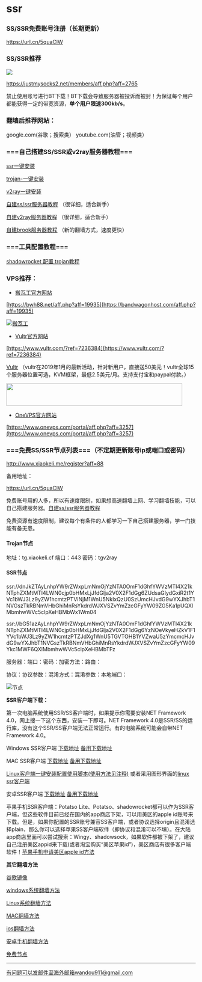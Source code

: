 # ssr

### SS/SSR免费账号注册（长期更新）

https://url.cn/5quaClW

### SS/SSR推荐

<a href="https://justmysocks.net/members/aff.php?aff=2765"><img src="https://doubibackup.com/bwgss-h.png"></a>

https://justmysocks2.net/members/aff.php?aff=2765


禁止使用账号进行BT下载！BT下载会导致服务器被投诉而被封！为保证每个用户都能获得一定的带宽资源，**单个用户限速300kb/s**。

### 翻墙后推荐网站：

google.com(谷歌；搜索类） youtube.com(油管；视频类）  


### ===自己搭建SS/SSR或v2ray服务器教程===
[ssr一键安装](https://github.com/wandou911/ssr/wiki/SSR一键安装)

[trojan-一键安装](https://github.com/wandou911/ssr/wiki/trojan-一键安装教程)

[v2ray一键安装](https://github.com/wandou911/ssr/blob/master/v2ray.md)


[自建ss/ssr服务器教程](https://github.com/wandou911/ssr/wiki/自建ss服务器教程) （很详细，适合新手）

[自建v2ray服务器教程](https://github.com/wandou911/ssr/wiki/自建v2ray服务器教程) （很详细，适合新手）

[自建brook服务器教程](https://github.com/wandou911/ssr/wiki/自建brook服务器教程) （新的翻墙方式，速度更快）


### ===工具配置教程===

[shadowrocket 配置 trojan教程](https://github.com/wandou911/ssr/blob/master/shadowrocket-trojan.md)


### VPS推荐：

* [搬瓦工官方网站](https://bwh88.net/aff.php?aff=19935)

[https://bwh88.net/aff.php?aff=19935](https://bandwagonhost.com/aff.php?aff=19935)

[![搬瓦工](https://ssr.tools/wp-content/uploads/Banwagonhost.png)](https://bandwagonhost.com/aff.php?aff=19935)

* [Vultr官方网站](https://www.vultr.com/?ref=7236384)

[https://www.vultr.com/?ref=7236384](https://www.vultr.com/?ref=7236384)

[Vultr](https://www.vultr.com/?ref=7236384) （vultr在2019年1月的最新活动，针对新用户，直接送50美元！vultr全球15个服务器位置可选，KVM框架，最低2.5美元/月。支持支付宝和paypal付款。）

<a href="https://www.vultr.com/?ref=7236384"><img src="https://www.vultr.com/media/banner_2.png" width="468" height="60"></a>

* [OneVPS官方网站](https://www.onevps.com/portal/aff.php?aff=3257)

[https://www.onevps.com/portal/aff.php?aff=3257](https://www.onevps.com/portal/aff.php?aff=3257)

### ===免费SS/SSR节点列表===（不定期更新账号ip或端口或密码）

http://www.xiaokeli.me/register?aff=88

备用地址：

https://url.cn/5quaClW

免费账号用的人多，所以有速度限制，如果想高速翻墙上网、学习翻墙技能，可以自己搭建服务器。[自建ss/ssr服务器教程](https://github.com/wandou911/ssr/wiki/自建ss服务器教程) 

免费资源有速度限制，建议每个有条件的人都学习一下自己搭建服务器，学一门技能有备无患。

#### Trojan节点

地址：tg.xiaokeli.cf
端口：443
密码：tgv2ray

#### SSR节点

ssr://dnJkZTAyLnhpYW9rZWxpLmNmOjYzNTA0OmF1dGhfYWVzMTI4X21kNTphZXMtMTI4LWN0cjp0bHMxLjJfdGlja2V0X2F1dGg6ZUdsaGIydGxiR2t1YVc1bWJ3Lz9yZW1hcmtzPTViNjM1WnU5NklxQzU0SzUmcHJvdG9wYXJhbT1NVGszTkRBNmVHbGhiMnRsYkdrdWJXVSZvYmZzcGFyYW09ZG5Ka1pUQXlMbmhwWVc5clpXeHBMbWx1Wm04

ssr://bG51azAyLnhpYW9rZWxpLmNmOjYzNTA0OmF1dGhfYWVzMTI4X21kNTphZXMtMTI4LWN0cjp0bHMxLjJfdGlja2V0X2F1dGg6YzNOeVkyeHZkV1F1YVc1bWJ3Lz9yZW1hcmtzPTZJdXg1WnU5TGVTOHB1YVZwaU5zYmcmcHJvdG9wYXJhbT1NVGszTkRBNmVHbGhiMnRsYkdrdWJXVSZvYmZzcGFyYW09Ykc1MWF6QXlMbmhwWVc5clpXeHBMbTFz

服务器：端口：密码：加密方法：路由：

协议：协议参数：混淆方式：混淆参数：本地端口：

![节点](https://i.loli.net/2019/06/15/5d04a48d7ee8060454.png)

**SSR客户端下载：**

第一次电脑系统使用SSR/SS客户端时，如果提示你需要安装NET Framework 4.0，网上搜一下这个东西，安装一下即可。NET Framework 4.0是SSR/SS的运行库，没有这个SSR/SS客户端无法正常运行。有的电脑系统可能会自带NET Framework 4.0。

Windows SSR客户端 [下载地址](https://github.com/shadowsocksr-backup/shadowsocksr-csharp/releases) [备用下载地址](https://nofile.io/f/6Jm7WJCyOVv/ShadowsocksR-4.7.0-win.7z)

MAC SSR客户端 [下载地址](https://github.com/shadowsocksr-backup/ShadowsocksX-NG/releases) [备用下载地址](https://nofile.io/f/jgMWFwCBonU#ab0d3c3b6ac54482)

[Linux客户端一键安装配置使用脚本(使用方法见注释)](https://github.com/the0demiurge/CharlesScripts/blob/master/charles/bin/ssr) 或者采用图形界面的[linux ssr客户端](https://github.com/erguotou520/electron-ssr/releases)

安卓SSR客户端 [下载地址](https://github.com/shadowsocksr-backup/shadowsocksr-android/releases/download/3.4.0.8/shadowsocksr-release.apk) [备用下载地址](https://nofile.io/f/rvTJoj0h5GC/shadowsocksr-release.apk) 

苹果手机SSR客户端：Potatso Lite、Potatso、shadowrocket都可以作为SSR客户端，但这些软件目前已经在国内的app商店下架，可以用美区的apple id账号来下载。但是，如果你配置的SSR账号兼容SS客户端，或者协议选择origin且混淆选择plain，那么你可以选择苹果SS客户端软件（即协议和混淆可以不填）。在大陆app商店里面可以尝试搜索：Wingy、shadowsock，如果软件都被下架了，建议自己注册美区appid来下载(或者淘宝购买“美区苹果id”)，美区商店有很多客户端软件！[苹果手机申请美区apple id方法](https://www.baidu.com/s?ie=utf-8&f=8&rsv_bp=1&rsv_idx=1&tn=baidu&wd=%E8%8B%B9%E6%9E%9C%E6%89%8B%E6%9C%BA%E5%A6%82%E4%BD%95%E7%94%B3%E8%AF%B7%E7%BE%8E%E5%8C%BAapple%20id&oq=%25E8%258B%25B9%25E6%259E%259C%25E6%2589%258B%25E6%259C%25BA%25E5%25A6%2582%25E4%25BD%2595%25E6%25B3%25A8%25E5%2586%258C%25E7%25BE%258E%25E5%258C%25BAapple%2520id&rsv_pq=9b0ef06900045aac&rsv_t=a6daySwnrXFrSrC%2BIlgLIeU321j1oRm%2F%2FJgdL3RAdT6GSkIIcOaBGKnfvjE&rqlang=cn&rsv_enter=0&inputT=2113&rsv_sug3=54&rsv_sug2=0&rsv_sug4=2440&rsv_sug=1)



**其它翻墙方法**

[谷歌镜像](https://gitlab.com/Alvin9999/free/wikis/%E8%B0%B7%E6%AD%8C%E9%95%9C%E5%83%8F) 

[windows系统翻墙方法](https://gitlab.com/Alvin9999/free/wikis/home)

[Linux系统翻墙方法](https://gitlab.com/Alvin9999/free/wikis/linux%E7%B3%BB%E7%BB%9F%E7%BF%BB%E5%A2%99%E6%96%B9%E6%B3%95)

[MAC翻墙方法](https://gitlab.com/Alvin9999/free/wikis/%E8%8B%B9%E6%9E%9C%E7%94%B5%E8%84%91mac%E7%BF%BB%E5%A2%99%E8%BD%AF%E4%BB%B6) 

[ios翻墙方法](https://gitlab.com/Alvin9999/free/wikis/%E8%8B%B9%E6%9E%9C%E6%89%8B%E6%9C%BA%E7%BF%BB%E5%A2%99%E8%BD%AF%E4%BB%B6)  

[安卓手机翻墙方法](https://gitlab.com/Alvin9999/free/wikis/%E5%AE%89%E5%8D%93%E6%89%8B%E6%9C%BA%E7%89%88)

[免费节点](https://github.com/selierlin/Share-SSR-V2ray)
***

有问题可以发邮件至海外邮箱wandou911@gmail.com
